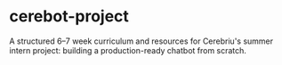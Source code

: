 # cerebot-project
A structured 6–7 week curriculum and resources for Cerebriu's summer intern project: building a production-ready chatbot from scratch.
